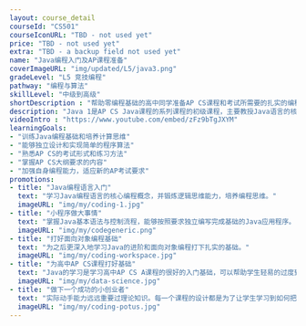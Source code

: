 ```yaml
---
layout: course_detail
courseId: "CS501"
courseIconURL: "TBD - not used yet"
price: "TBD - not used yet"
extra: "TBD - a backup field not used yet"
name: "Java编程入门及AP课程准备"
coverImageURL: "img/updated/L5/java3.png"
gradeLevel: "L5 竞技编程"
pathway: "编程与算法"
skillLevel: "中级到高级"
shortDescription : "帮助零编程基础的高中同学准备AP CS课程和考试所需要的扎实的编程基本功"
description: "Java 1是AP CS Java课程的系列课程的初级课程，主要教授Java语言的核心编程概念，以及基本语法与控制流程。适合高年级，尤其是打算备考AP CS Java考试的同学学习。课程完成要求同学能够独立编写基础的Java程序，为Java的进阶和面向对象编程打下基础。"
videoIntro : "https://www.youtube.com/embed/zFz9bTgJXYM"
learningGoals:
- "训练Java编程基础和培养计算思维"
- "能够独立设计和实现简单的程序算法"
- "熟悉AP CS的考试形式和练习方法"
- "掌握AP CS大纲要求的内容"
- "加强自身编程能力，适应新的AP考试要求"
promotions:
- title: "Java编程语言入门"
  text: "学习Java编程语言的核心编程概念，并锻炼逻辑思维能力，培养编程思维。"
  imageURL: "img/my/coding-1.jpg"
- title: "小程序做大事情"
  text: "掌握Java基本语法与控制流程，能够按照要求独立编写完成基础的Java应用程序。"
  imageURL: "img/my/codegeneric.png"
- title: "打好面向对象编程基础"
  text: "为之后更深入地学习Java的进阶和面向对象编程打下扎实的基础。"
  imageURL: "img/my/coding-workspace.jpg"
- title: "为高中AP CS课程打好基础"
  text: "Java的学习是学习高中AP CS A课程的很好的入门基础，可以帮助学生轻易的过度到AP CS A要求的Java编程语言。"
  imageURL: "img/my/data-science.jpg"
- title: "做下一个成功的小创业者"
  text: "实际动手能力远远重要过理论知识。每一个课程的设计都是为了让学生学习到如何把自己对于项目的一个想法通过努力变为现实。年轻的小小创业家就是在这样的挑战中产生的。"
  imageURL: "img/my/coding-potus.jpg"
---
```

